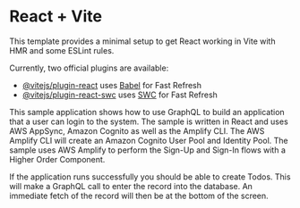 # React + Vite

This template provides a minimal setup to get React working in Vite with HMR and some ESLint rules.

Currently, two official plugins are available:

- [@vitejs/plugin-react](https://github.com/vitejs/vite-plugin-react/blob/main/packages/plugin-react/README.md) uses [Babel](https://babeljs.io/) for Fast Refresh
- [@vitejs/plugin-react-swc](https://github.com/vitejs/vite-plugin-react-swc) uses [SWC](https://swc.rs/) for Fast Refresh

This sample application shows how to use GraphQL to build an application that a user can login to the system.
The sample is written in React and uses AWS AppSync, Amazon Cognito as well as the Amplify CLI. The AWS Amplify CLI will create an Amazon Cognito User Pool and Identity Pool.
The sample uses AWS Amplify to perform the Sign-Up and Sign-In flows with a Higher Order Component.

If the application runs successfully you should be able to create Todos. This will make a GraphQL call to enter the record into the database. An immediate fetch of the record will then be at the bottom of the screen.
